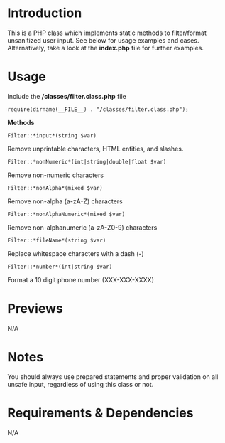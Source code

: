 # Introduction
This is a PHP class which implements static methods to filter/format unsanitized user input. See below for usage examples and cases. Alternatively, take a look at the **index.php** file for further examples.

# Usage
Include the **/classes/filter.class.php** file
```
require(dirname(__FILE__) . "/classes/filter.class.php");
```

**Methods**
```
Filter::*input*(string $var)
```
Remove unprintable characters, HTML entities, and slashes.

```
Filter::*nonNumeric*(int|string|double|float $var)
```
Remove non-numeric characters


```
Filter::*nonAlpha*(mixed $var)
```
Remove non-alpha (a-zA-Z) characters

```
Filter::*nonAlphaNumeric*(mixed $var)
```
Remove non-alphanumeric (a-zA-Z0-9) characters

```
Filter::*fileName*(string $var)
```
Replace whitespace characters with a dash (-)

```
Filter::*number*(int|string $var)
```
Format a 10 digit phone number (XXX-XXX-XXXX)

# Previews
N/A

# Notes
You should always use prepared statements and proper validation on all unsafe input, regardless of using this class or not.

# Requirements & Dependencies
N/A
